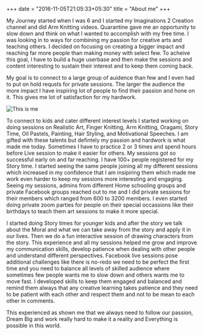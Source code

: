 +++
date = "2016-11-05T21:05:33+05:30"
title = "About me"
+++

My Journey started when I was 6 and I started my Imaginations 2 Creation channel and did Arm Knitting videos.
Quarantine gave me an opportunity to slow down and think on what I wanted to accomplish with my free time. I was looking in to ways for combining my passion for creative arts and teaching others. I decided on focusing on creating a bigger impact and reaching far more people than making money with select few. To acheive this goal, I have to build a huge userbase and then make the sessions and content interesting to sustain their interest and to keep them coming back.

My goal is to connect to a large group of auidence than few and I even had to put on hold requsts for private sessions. The larger the audience the more impact I have inspiring lot of people to find their passion and hone on it. This gives me lot of satisfaction for my hardwork.

![This is me][1]

To connect to kids and cater different interest levels I started working on doing sessions on Realistic Art, Finger Knitting, Arm Knitting, Oragami, Story Time, Oil Pastels, Painting, Hair Styling, and Motivational Speeches. I am gifted with these talents but defintely my passion and hardwork is what made me today. Sometimes I have to practice 2 or 3 times and spend hours before Live session to make it easier for others. My sessions got so successful early on and far reaching. I have 100+ people registered for my Story time. I started seeing the same people joining all my different sessions which increased in my confidence that I am insipiring them which made me work even harder to keep my sessions more interesting and engaging. Seeing my sessions, admins from different Home schooling groups and private Facebook groups reached out to me and I did private sessions for their members which ranged from 600 to 3200 members. I even started doing private zoom parties for people on their special occassions like their birthdays to teach them art sessions to make it more special. 

I started doing Story times for younger kids and after the story we talk about the Moral and what we can take away from the story and apply it in our lives. Then we do a fun interactive session of drawing characters from the story. This experience and all my sessions helped me grow and improve my communication skills, develop patience when dealing with other people and understand different perspectives. Facebook live sessions pose additional challenges like there is no-redo we need to be perfect the first time and you need to balance all levels of skilled audience where sometimes few people wants me to slow down and others wants me to move fast. I developed skills to keep them engaged and balanced and remind them always that any creative learning takes patience and they need to be patient with each other and respect them and not to be mean to each other in comments.

This experienced as shown me that we always need to follow our passion, Dream Big and work really hard to make it a reality and Everything is possible in this world.

[1]: /img/SindhuProfile.jpeg
